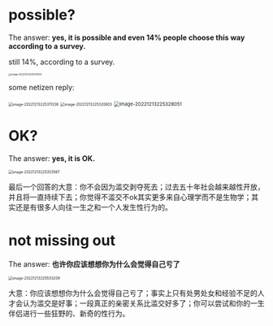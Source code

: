 # possible?

The answer: **yes, it is possible and even 14% people choose this way according to a survey.**

still 14%, according to a survey.

<img src="C:\Users\11097\AppData\Roaming\Typora\typora-user-images\image-20221213225241505.png" alt="image-20221213225241505" style="zoom:33%;" />

some netizen reply:

<img src="C:\Users\11097\AppData\Roaming\Typora\typora-user-images\image-20221213225311338.png" alt="image-20221213225311338" style="zoom:50%;" />

<img src="C:\Users\11097\AppData\Roaming\Typora\typora-user-images\image-20221213225320803.png" alt="image-20221213225320803" style="zoom:50%;" />

<img src="C:\Users\11097\AppData\Roaming\Typora\typora-user-images\image-20221213225328051.png" alt="image-20221213225328051" style="zoom: 67%;" />

# OK?

The answer: **yes, it is OK.**

<img src="C:\Users\11097\AppData\Roaming\Typora\typora-user-images\image-20221213225353567.png" alt="image-20221213225353567" style="zoom:50%;" />

最后一个回答的大意：你不会因为滥交剥夺死去；过去五十年社会越来越性开放，并且将一直持续下去；你觉得不滥交不ok其实更多来自心理学而不是生物学；其实还是有很多人向往一生之和一个人发生性行为的。

# not missing out

The answer: **也许你应该想想你为什么会觉得自己亏了**

<img src="C:\Users\11097\AppData\Roaming\Typora\typora-user-images\image-20221213225533209.png" alt="image-20221213225533209" style="zoom:50%;" />

大意：你应该想想你为什么会觉得自己亏了；事实上只有处男处女和经验不足的人才会认为滥交是好事；一段真正的亲密关系比滥交好多了；你可以尝试和你的一生伴侣进行一些狂野的、新奇的性行为。